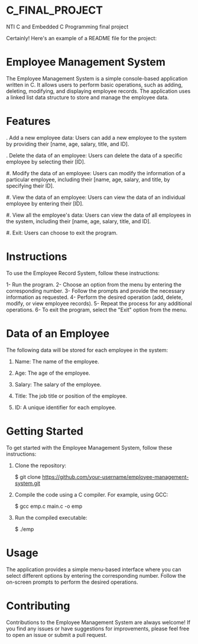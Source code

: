 # C_FINAL_PROJECT

NTI C and Embedded C Programming final project

Certainly! Here's an example of a README file for the project:

# Employee Management System
The Employee Management System is a simple console-based application written in C. It allows users to perform basic operations, such as adding, deleting, modifying, and displaying employee records. The application uses a linked list data structure to store and manage the employee data.

# Features
   . Add a new employee data: Users can add a new employee to the system by providing their [name, age, salary, title, and ID].
  
  . Delete the data of an employee: Users can delete the data of a specific employee by selecting their [ID].
  
  #. Modify the data of an employee: Users can modify the information of a particular employee, including their [name, age, salary, and title, by specifying their ID].
  
  #. View the data of an employee: Users can view the data of an individual employee by entering their [ID].
  
  #. View all the employee's data: Users can view the data of all employees in the system, including their [name, age, salary, title, and ID].
  
  #. Exit: Users can choose to exit the program.

# Instructions
To use the Employee Record System, follow these instructions:

1- Run the program. 2- Choose an option from the menu by entering the corresponding number. 3- Follow the prompts and provide the necessary information as requested. 4- Perform the desired operation (add, delete, modify, or view employee records). 5- Repeat the process for any additional operations. 6- To exit the program, select the "Exit" option from the menu.

# Data of an Employee
The following data will be stored for each employee in the system:

1. Name: The name of the employee.

2. Age: The age of the employee.

3. Salary: The salary of the employee.

4. Title: The job title or position of the employee.

5. ID: A unique identifier for each employee.

# Getting Started
To get started with the Employee Management System, follow these instructions:

1. Clone the repository:

   $ git clone https://github.com/your-username/employee-management-system.git

2. Compile the code using a C compiler. For example, using GCC:
   
   $ gcc emp.c main.c -o emp

4. Run the compiled executable:
   
   $ ./emp
   
# Usage

The application provides a simple menu-based interface where you can select different options by entering the corresponding number. Follow the on-screen prompts to perform the desired operations.

# Contributing
Contributions to the Employee Management System are always welcome! If you find any issues or have suggestions for improvements, please feel free to open an issue or submit a pull request.

